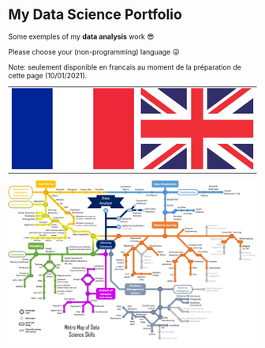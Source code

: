 # My Data Science Portfolio

Some exemples of my **data analysis** work :sunglasses:

Please choose your (non-programming) language :stuck_out_tongue_winking_eye:

Note: seulement disponible en francais au moment de la préparation de cette page (10/01/2021).

<table>
  <tr>
    <td>
      <a href="portfolio_francais.md">
        <img src="images/drapeau-france.jpg" alt="version_francaise" />
      </a>
    </td>
    <td>
      <a href="portfolio_english.md">
        <img src="images/union-flag-union-jack-vinyl-flooring-multicolour.jpg" alt="english_version">
      </a>
    </td>
  </tr>
</table>

<!-- ![Version francaise](/images/drapeau-france.jpg "Version francaise") | ![English Version](/images/union-flag-union-jack-vinyl-flooring-multicolour.jpg "English Version") -->

![Metro Map](/images/MetroMap_Data_Analyst_16-10-2020.png "Metro Map")
